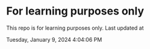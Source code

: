 # For learning purposes only
This repo is for learning purposes only.
Last updated at

Tuesday, January 9, 2024 4:04:06 PM

